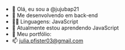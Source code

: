 - 👋 Olá, eu sou a @jujubap21
- 👀 Me desenvolvendo em back-end
- 👩‍💻 Linguagens: JavaScript
- 🌱 Atualmente estou aprendendo JavaScript
- 💞️ Meu portfólio:
- 📫 julia.pfister03@gmail.com

<!---
jujubap21/jujubap21 is a ✨ special ✨ repository because its `README.md` (this file) appears on your GitHub profile.
You can click the Preview link to take a look at your changes.
--->

